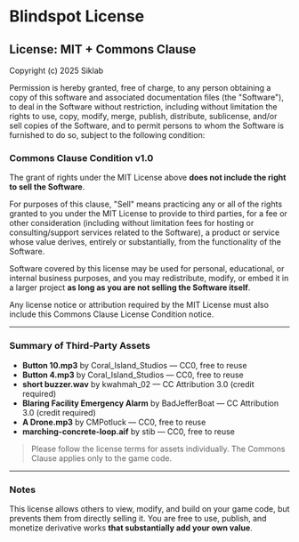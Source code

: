 # Blindspot License

## License: MIT + Commons Clause

Copyright (c) 2025 Siklab

Permission is hereby granted, free of charge, to any person obtaining a copy
of this software and associated documentation files (the "Software"), to deal
in the Software without restriction, including without limitation the rights
to use, copy, modify, merge, publish, distribute, sublicense, and/or sell
copies of the Software, and to permit persons to whom the Software is
furnished to do so, subject to the following condition:

### Commons Clause Condition v1.0

The grant of rights under the MIT License above **does not include the right to sell the Software**.  

For purposes of this clause, "Sell" means practicing any or all of the rights granted to you under the MIT License to provide to third parties, for a fee or other consideration (including without limitation fees for hosting or consulting/support services related to the Software), a product or service whose value derives, entirely or substantially, from the functionality of the Software.  

Software covered by this license may be used for personal, educational, or internal business purposes, and you may redistribute, modify, or embed it in a larger project **as long as you are not selling the Software itself**.  

Any license notice or attribution required by the MIT License must also include this Commons Clause License Condition notice.

---

### Summary of Third-Party Assets

- **Button 10.mp3** by Coral_Island_Studios — CC0, free to reuse  
- **Button 4.mp3** by Coral_Island_Studios — CC0, free to reuse  
- **short buzzer.wav** by kwahmah_02 — CC Attribution 3.0 (credit required)  
- **Blaring Facility Emergency Alarm** by BadJefferBoat — CC Attribution 3.0 (credit required)  
- **A Drone.mp3** by CMPotluck — CC0, free to reuse  
- **marching-concrete-loop.aif** by stib — CC0, free to reuse  

> Please follow the license terms for assets individually. The Commons Clause applies only to the game code.

---

### Notes

This license allows others to view, modify, and build on your game code, but prevents them from directly selling it. You are free to use, publish, and monetize derivative works **that substantially add your own value**.
